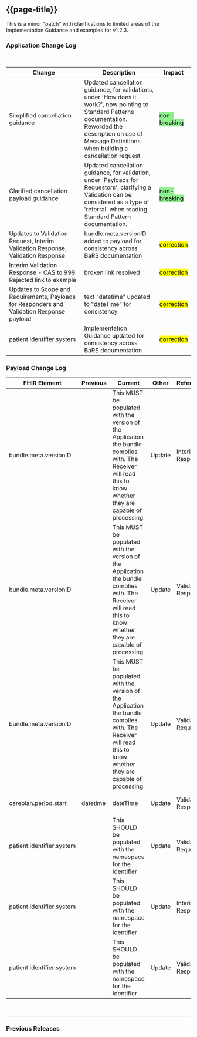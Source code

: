 <div class="bars-blg-expander">
<div class="bars-blg-expander-entry" id="v1.2.3">

## {{page-title}}
This is a minor "patch" with clarifications to limited areas of the Implementation Guidance and examples for v1.2.3.

### Application Change Log


<br>


| Change                                    | Description                                     | Impact                                                                  | 
|-------------------------------------------|-------------------------------------------------|-------------------------------------------------------------------------|
| Simplified cancellation guidance   | Updated cancellation guidance, for validations, under 'How does it work?', now pointing to Standard Patterns documentation. Reworded the description on use of Message Definitions when building a cancellation request. |   <mark style="background-color: LightGreen">non-breaking</mark>  |
| Clarified cancellation payload guidance   | Updated cancellation guidance, for validation, under 'Payloads for Requestors', clarifying a Validation can be considered as a type of 'referral' when reading Standard Pattern documentation. |   <mark style="background-color: LightGreen">non-breaking</mark>  |
| Updates to Validation Request, Interim Validation Response, Validation Response  | bundle.meta.versionID added to payload for consistency across BaRS documentation|    <mark style="background-color: Yellow">correction</mark>  | 
|Interim Validation Response - CAS to 999 Rejected link to example  | broken link resolved |    <mark style="background-color: Yellow">correction</mark>  | 
|Updates to Scope and Requirements, Payloads for Responders and Validation Response payload  | text "datetime" updated to "dateTime" for consistency |    <mark style="background-color: Yellow">correction</mark>  |
| patient.identifier.system | Implementation Guidance updated for consistency across BaRS documentation|    <mark style="background-color: Yellow">correction</mark>  | 



### Payload Change Log


| FHIR Element                                         | Previous | Current    | Other   | Referral/Booking | Rationale                                                                                       |  Impact  |
|------------------------------------------------------|----------|------------|---------|------------------|-------------------------------------------------------------------------------------------------|----------|
| bundle.meta.versionID |      |   This MUST be populated with the version of the Application the bundle complies with. The Receiver will read this to know whether they are capable of processing.        | Update        | Interim Validation Response         |Implementation guidance added   |   <mark style="background-color: Yellow">correction</mark>  | 
| bundle.meta.versionID |      |   This MUST be populated with the version of the Application the bundle complies with. The Receiver will read this to know whether they are capable of processing.        | Update        |  Validation Response         |Implementation guidance added   |   <mark style="background-color: Yellow">correction</mark>  |   
| bundle.meta.versionID |      |   This MUST be populated with the version of the Application the bundle complies with. The Receiver will read this to know whether they are capable of processing.        | Update        |  Validation Request         |Implementation guidance added   |   <mark style="background-color: Yellow">correction</mark>  |   
| careplan.period.start|   datetime   |   dateTime   | Update        | Validation Response          |Implementation guidance added   |   <mark style="background-color: Yellow">correction</mark>  |  
| patient.identifier.system   |          |   This SHOULD be populated with the namespace for the Identifier        | Update        | Validation Request         | Implementation Guidance consistent across all applications |   <mark style="background-color: Yellow">correction</mark>  |   
| patient.identifier.system   |          |   This SHOULD be populated with the namespace for the Identifier        | Update        | Interim Validation Response         | Implementation Guidance consistent across all applications |   <mark style="background-color: Yellow">correction</mark>  |   
| patient.identifier.system   |          |   This SHOULD be populated with the namespace for the Identifier           | Update        | Validation Response        | Implementation Guidance consistent across all applications |   <mark style="background-color: Yellow">correction</mark>  |   

</div>
</div>

<br>
<hr>

### Previous Releases